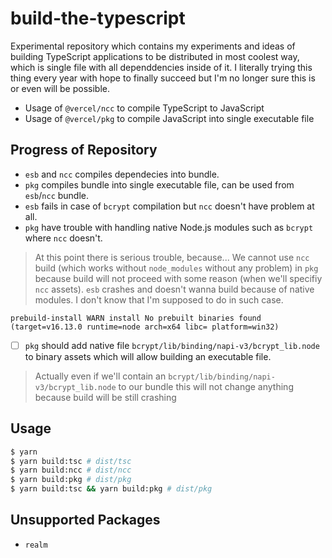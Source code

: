 # build-the-typescript

Experimental repository which contains my experiments and ideas of building TypeScript applications to be distributed in most coolest way, which is single file with all dependdencies inside of it. I literally trying this thing every year with hope to finally succeed but I'm no longer sure this is or even will be possible.

- Usage of `@vercel/ncc` to compile TypeScript to JavaScript
- Usage of `@vercel/pkg` to compile JavaScript into single executable file

## Progress of Repository
- `esb` and `ncc` compiles dependecies into bundle.
- `pkg` compiles bundle into single executable file, can be used from `esb`/`ncc` bundle.
- `esb` fails in case of `bcrypt` compilation but `ncc` doesn't have problem at all.
- `pkg` have trouble with handling native Node.js modules such as `bcrypt` where `ncc` doesn't.

> At this point there is serious trouble, because... We cannot use `ncc` build (which works without `node_modules` without any problem) in `pkg` because build will not proceed with some reason (when we'll specifiy `ncc` assets). `esb` crashes and doesn't wanna build because of native modules. I don't know that I'm supposed to do in such case. 

```
prebuild-install WARN install No prebuilt binaries found (target=v16.13.0 runtime=node arch=x64 libc= platform=win32)
```

- [ ] `pkg` should add native file `bcrypt/lib/binding/napi-v3/bcrypt_lib.node` to binary assets which will allow building an executable file.

> Actually even if we'll contain an `bcrypt/lib/binding/napi-v3/bcrypt_lib.node` to our bundle this will not change anything because build will be still crashing

## Usage

```bash
$ yarn
$ yarn build:tsc # dist/tsc
$ yarn build:ncc # dist/ncc
$ yarn build:pkg # dist/pkg
$ yarn build:tsc && yarn build:pkg # dist/pkg
```

## Unsupported Packages

- `realm`